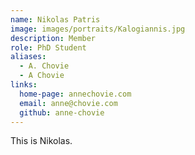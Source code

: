```yaml
---
name: Nikolas Patris
image: images/portraits/Kalogiannis.jpg
description: Member
role: PhD Student
aliases:
  - A. Chovie
  - A Chovie
links:
  home-page: annechovie.com
  email: anne@chovie.com
  github: anne-chovie
---
```


This is Nikolas.
